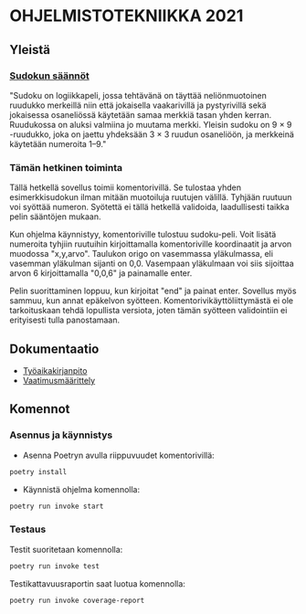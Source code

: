 # OHJELMISTOTEKNIIKKA 2021

## Yleistä

### [Sudokun säännöt](https://fi.wikipedia.org/wiki/Sudoku)

"Sudoku on logiikkapeli, jossa tehtävänä on täyttää neliönmuotoinen ruudukko merkeillä niin että jokaisella vaakarivillä ja pystyrivillä sekä jokaisessa osaneliössä käytetään samaa merkkiä tasan yhden kerran. Ruudukossa on aluksi valmiina jo muutama merkki. Yleisin sudoku on 9 × 9 -ruudukko, joka on jaettu yhdeksään 3 × 3 ruudun osaneliöön, ja merkkeinä käytetään numeroita 1–9."

### Tämän hetkinen toiminta

Tällä hetkellä sovellus toimii komentorivillä. Se tulostaa yhden esimerkkisudokun ilman mitään muotoiluja ruutujen välillä. Tyhjään ruutuun voi syöttää numeron. Syötettä ei tällä hetkellä validoida, laadullisesti taikka pelin sääntöjen mukaan.

Kun ohjelma käynnistyy, komentoriville tulostuu sudoku-peli. Voit lisätä numeroita tyhjiin ruutuihin kirjoittamalla komentoriville koordinaatit ja arvon muodossa "x,y,arvo". Taulukon origo on vasemmassa yläkulmassa, eli vasemman yläkulman sijanti on 0,0. Vasempaan yläkulmaan voi siis sijoittaa arvon 6 kirjoittamalla "0,0,6" ja painamalle enter.

Pelin suorittaminen loppuu, kun kirjoitat "end" ja painat enter. Sovellus myös sammuu, kun annat epäkelvon syötteen. Komentorivikäyttöliittymästä ei ole tarkoituskaan tehdä lopullista versiota, joten tämän syötteen validointiin ei erityisesti tulla panostamaan.

## Dokumentaatio

- [Työaikakirjanpito](https://github.com/Aikamoine/ot-harjoitustyo/blob/master/harjoitustyo/documentation/tyoaikakirjanpito.md)
- [Vaatimusmäärittely](https://github.com/Aikamoine/ot-harjoitustyo/blob/master/harjoitustyo/documentation/vaatimusmaarittely.md)

## Komennot

### Asennus ja käynnistys

- Asenna Poetryn avulla riippuvuudet komentorivillä:
```bash
poetry install
```
- Käynnistä ohjelma komennolla:
```bash
poetry run invoke start
```

### Testaus

Testit suoritetaan komennolla:

```bash
poetry run invoke test
```

Testikattavuusraportin saat luotua komennolla:

```bash
poetry run invoke coverage-report
```
